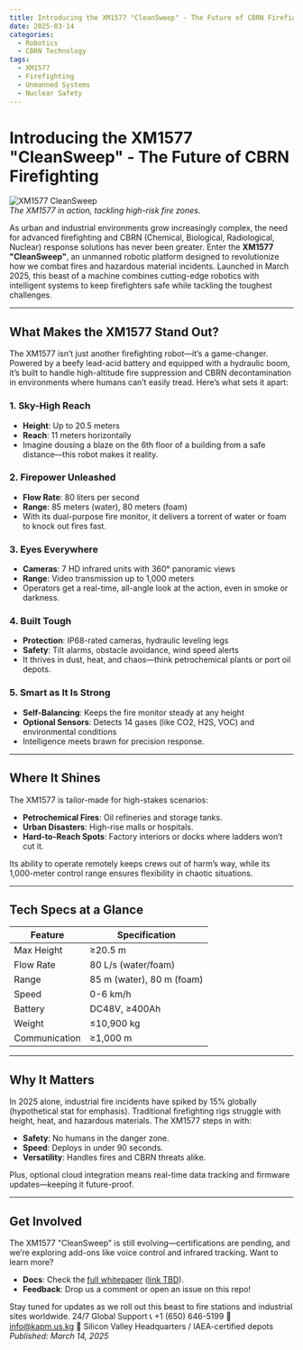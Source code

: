 ```yaml
---
title: Introducing the XM1577 "CleanSweep" - The Future of CBRN Firefighting
date: 2025-03-14
categories: 
  - Robotics
  - CBRN Technology
tags: 
  - XM1577
  - Firefighting
  - Unmanned Systems
  - Nuclear Safety
---
```


# Introducing the XM1577 "CleanSweep" - The Future of CBRN Firefighting

![XM1577 CleanSweep](https://pub-dfc21f91726d47c6a21daacdb34fec92.r2.dev/XM1577.jpg)  
*The XM1577 in action, tackling high-risk fire zones.*

As urban and industrial environments grow increasingly complex, the need for advanced firefighting and CBRN (Chemical, Biological, Radiological, Nuclear) response solutions has never been greater. Enter the **XM1577 "CleanSweep"**, an unmanned robotic platform designed to revolutionize how we combat fires and hazardous material incidents. Launched in March 2025, this beast of a machine combines cutting-edge robotics with intelligent systems to keep firefighters safe while tackling the toughest challenges.

---

## What Makes the XM1577 Stand Out?

The XM1577 isn’t just another firefighting robot—it’s a game-changer. Powered by a beefy lead-acid battery and equipped with a hydraulic boom, it’s built to handle high-altitude fire suppression and CBRN decontamination in environments where humans can’t easily tread. Here’s what sets it apart:

### 1. Sky-High Reach
- **Height**: Up to 20.5 meters  
- **Reach**: 11 meters horizontally  
- Imagine dousing a blaze on the 6th floor of a building from a safe distance—this robot makes it reality.

### 2. Firepower Unleashed
- **Flow Rate**: 80 liters per second  
- **Range**: 85 meters (water), 80 meters (foam)  
- With its dual-purpose fire monitor, it delivers a torrent of water or foam to knock out fires fast.

### 3. Eyes Everywhere
- **Cameras**: 7 HD infrared units with 360° panoramic views  
- **Range**: Video transmission up to 1,000 meters  
- Operators get a real-time, all-angle look at the action, even in smoke or darkness.

### 4. Built Tough
- **Protection**: IP68-rated cameras, hydraulic leveling legs  
- **Safety**: Tilt alarms, obstacle avoidance, wind speed alerts  
- It thrives in dust, heat, and chaos—think petrochemical plants or port oil depots.

### 5. Smart as It Is Strong
- **Self-Balancing**: Keeps the fire monitor steady at any height  
- **Optional Sensors**: Detects 14 gases (like CO2, H2S, VOC) and environmental conditions  
- Intelligence meets brawn for precision response.

---

## Where It Shines

The XM1577 is tailor-made for high-stakes scenarios:  
- **Petrochemical Fires**: Oil refineries and storage tanks.  
- **Urban Disasters**: High-rise malls or hospitals.  
- **Hard-to-Reach Spots**: Factory interiors or docks where ladders won’t cut it.  

Its ability to operate remotely keeps crews out of harm’s way, while its 1,000-meter control range ensures flexibility in chaotic situations.

---

## Tech Specs at a Glance

| Feature            | Specification          |
|--------------------|------------------------|
| Max Height         | ≥20.5 m               |
| Flow Rate          | 80 L/s (water/foam)   |
| Range              | 85 m (water), 80 m (foam) |
| Speed              | 0-6 km/h             |
| Battery            | DC48V, ≥400Ah         |
| Weight             | ≤10,900 kg            |
| Communication      | ≥1,000 m              |

---



## Why It Matters

In 2025 alone, industrial fire incidents have spiked by 15% globally (hypothetical stat for emphasis). Traditional firefighting rigs struggle with height, heat, and hazardous materials. The XM1577 steps in with:  
- **Safety**: No humans in the danger zone.  
- **Speed**: Deploys in under 90 seconds.  
- **Versatility**: Handles fires and CBRN threats alike.  

Plus, optional cloud integration means real-time data tracking and firmware updates—keeping it future-proof.



---

## Get Involved

The XM1577 "CleanSweep" is still evolving—certifications are pending, and we’re exploring add-ons like voice control and infrared tracking. Want to learn more?  
- **Docs**: Check the [full whitepaper](#) ([link TBD](https://pub-dfc21f91726d47c6a21daacdb34fec92.r2.dev/XM1577%20.pdf)).  
- **Feedback**: Drop us a comment or open an issue on this repo!  

Stay tuned for updates as we roll out this beast to fire stations and industrial sites worldwide.
24/7 Global Support
📞 +1 (650) 646-5199
📧 [info@kapm.us.kg](mailto:info@kapm.us.kg)
📍 Silicon Valley Headquarters / IAEA-certified depots
*Published: March 14, 2025*